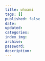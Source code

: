 ```yaml
---
title: whoami
tags: []
published: false
date:
updated:
categories:
index_img:
archive:
password:
description:
---
```

<!-- TODO: not finished -->
